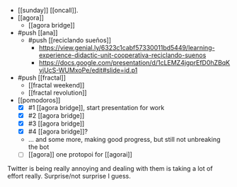 - [[sunday]] [[oncall]].
- [[agora]]
  - [[agora bridge]]
- #push [[ana]]
  - #push [[reciclando sueños]] 
    - https://view.genial.ly/6323c1cabf57330011bd5449/learning-experience-didactic-unit-cooperativa-reciclando-suenos
    - https://docs.google.com/presentation/d/1cLEMZ4jgprEfD0hZBqKvjUcS-WUMxoPe/edit#slide=id.p1
- #push [[fractal]]
  - [[fractal weekend]]
  - [[fractal revolution]]
- [[pomodoros]]
  - [x] #1 [[agora bridge]], start presentation for work
  - [x] #2 [[agora bridge]]
  - [x] #3 [[agora bridge]]
  - [x] #4 [[agora bridge]]?
  - … and some more, making good progress, but still not unbreaking the bot
  - [ ] [[agora]] one protopoi for [[agorai]]

Twitter is being really annoying and dealing with them is taking a lot of effort really. Surprise/not surprise I guess.
